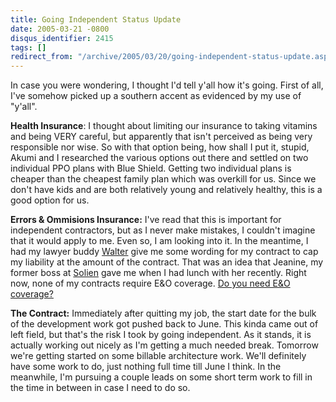 ```yaml
---
title: Going Independent Status Update
date: 2005-03-21 -0800
disqus_identifier: 2415
tags: []
redirect_from: "/archive/2005/03/20/going-independent-status-update.aspx/"
---
```


In case you were wondering, I thought I'd tell y'all how it's going.
First of all, I've somehow picked up a southern accent as evidenced by
my use of "y'all".

**Health Insurance**: I thought about limiting our insurance to taking
vitamins and being VERY careful, but apparently that isn't perceived as
being very responsible nor wise. So with that option being, how shall I
put it, stupid, Akumi and I researched the various options out there and
settled on two individual PPO plans with Blue Shield. Getting two
individual plans is cheaper than the cheapest family plan which was
overkill for us. Since we don't have kids and are both relatively young
and relatively healthy, this is a good option for us.

**Errors & Ommisions Insurance:** I've read that this is important for
independent contractors, but as I never make mistakes, I couldn't
imagine that it would apply to me. Even so, I am looking into it. In the
meantime, I had my lawyer buddy
[Walter](http://spaces.msn.com/members/waltimate/) give me some wording
for my contract to cap my liability at the amount of the contract. That
was an idea that Jeanine, my former boss at
[Solien](http://www.solien.com/) gave me when I had lunch with her
recently. Right now, none of my contracts require E&O coverage. [Do you
need E&O
coverage?](http://www.entrepreneur.com/article/0,4621,291540,00.html)

**The Contract:** Immediately after quitting my job, the start date for
the bulk of the development work got pushed back to June. This kinda
came out of left field, but that's the risk I took by going independent.
As it stands, it is actually working out nicely as I'm getting a much
needed break. Tomorrow we're getting started on some billable
architecture work. We'll definitely have some work to do, just nothing
full time till June I think. In the meanwhile, I'm pursuing a couple
leads on some short term work to fill in the time in between in case I
need to do so.

